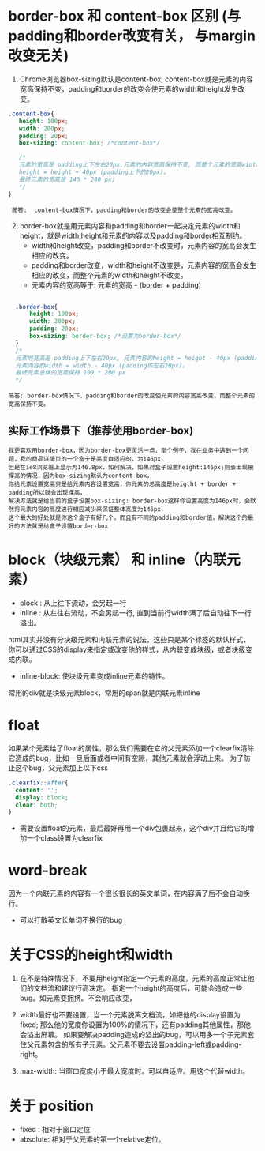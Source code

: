 # border-box 和 content-box 区别 (与padding和border改变有关， 与margin改变无关)

1. Chrome浏览器box-sizing默认是content-box, content-box就是元素的内容宽高保持不变，padding和border的改变会使元素的width和height发生改变。
   
 ```css
 .content-box{
    height: 100px;
    width: 200px;
    padding: 20px;
    box-sizing: content-box; /*content-box*/

    /*
    元素的宽高是 padding上下左右20px,元素的内容宽高保持不变, 而整个元素的宽高width = width + 40px(padding左右的20px)，
    height = height + 40px (padding上下的20px)。
    最终元素的宽高是 140 * 240 px; 
    */
 }
 ```  
     简答:  content-box情况下，padding和border的改变会使整个元素的宽高改变。

2. border-box就是用元素内容和padding和border一起决定元素的width和height，就是width,height和元素的内容以及padding和border相互制约。
    - width和height改变，padding和border不改变时，元素内容的宽高会发生相应的改变。
    - padding和border改变，width和height不改变是，元素内容的宽高会发生相应的改变，而整个元素的width和height不改变。
    - 元素内容的宽高等于: 元素的宽高 - (border + padding)
  
  ```css

    .border-box{
        height: 100px;
        width: 200px;
        padding: 20px;
        box-sizing: border-box; /*设置为border-box*/
    }
    /*
    元素的宽高是 padding上下左右20px, 元素内容的height = height - 40px (padding的上下20px), 
    元素内容的width = width - 40px (padding的左右20px)。
    最终元素总体的宽高保持 100 * 200 px
    */
  ```
    简答: border-box情况下，padding和border的改变使元素的内容宽高改变，而整个元素的宽高保持不变。


## 实际工作场景下（推荐使用border-box)

    我更喜欢用border-box，因为border-box更灵活一点，举个例子，我在业务中遇到一个问题，我的商品详情页的一个盒子是高度自适应的，为146px，
    但是在ie8浏览器上显示为146.8px，如何解决，如果对盒子设置height:146px;则会出现被撑高的情况，因为box-sizing默认为content-box，
    你给元素设置宽高只是给元素内容设置宽高，你元素的总高度是heigtht + border + padding所以就会出现撑高，
    解决方法就是给当前的盒子设置box-sizing: border-box这样你设置高度为146px时，会默然将元素内容的高度进行相应减少来保证整体高度为146px，
    这个最大的好处就是你这个盒子有好几个，而且有不同的padding和border值，解决这个的最好的方法就是给盒子设置border-box


# block（块级元素） 和 inline（内联元素）
- block : 从上往下流动，会另起一行
- inline : 从左往右流动，不会另起一行, 直到当前行width满了后自动往下一行溢出。
  
html其实并没有分块级元素和内联元素的说法，这些只是某个标签的默认样式，
你可以通过CSS的display来指定或改变他的样式，从内联变成块级，或者块级变成内联。

- inline-block: 使块级元素变成inline元素的特性。

常用的div就是块级元素block，常用的span就是内联元素inline

# float
如果某个元素给了float的属性，那么我们需要在它的父元素添加一个clearfix清除它造成的bug，比如一旦后面或者中间有空隙，其他元素就会浮动上来。
为了防止这个bug，父元素加上以下css
```css
.clearfix::after{
  content: '';
  display: block;
  clear: both;
}
```
- 需要设置float的元素，最后最好再用一个div包裹起来，这个div并且给它的增加一个class设置为clearfix

#  word-break
因为一个内联元素的内容有一个很长很长的英文单词，在内容满了后不会自动换行。

- 可以打散英文长单词不换行的bug
  
# 关于CSS的height和width
1. 在不是特殊情况下，不要用height指定一个元素的高度，元素的高度正常让他们的文档流和建议行高决定。
指定一个height的高度后，可能会造成一些bug。如元素变拥挤。不会响应改变，

2. width最好也不要设置，当一个元素脱离文档流，如把他的display设置为fixed; 那么他的宽度你设置为100%的情况下，还有padding其他属性，那他会溢出屏幕。
   如果要解决padding造成的溢出的bug，可以用多一个子元素套住父元素包含的所有子元素。父元素不要去设置padding-left或padding-right。

3. max-width: 当窗口宽度小于最大宽度时。可以自适应。用这个代替width。


# 关于 position
- fixed : 相对于窗口定位
- absolute: 相对于父元素的第一个relative定位。

